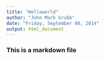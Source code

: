```yaml
---
title: "Helloworld"
author: "John Mark Grubb"
date: "Friday, September 08, 2014"
output: html_document
---
```


### This is a markdown file


